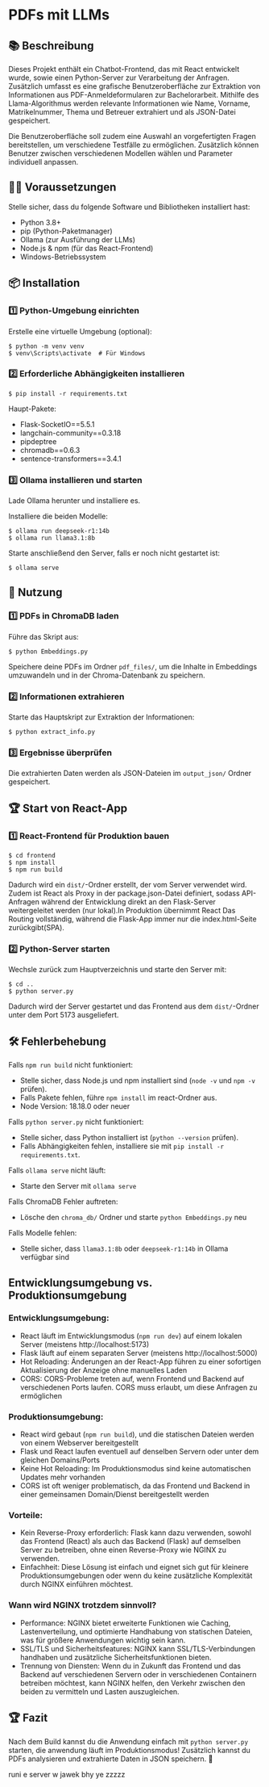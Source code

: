 # PDFs mit LLMs

## 📚 Beschreibung
Dieses Projekt enthält ein Chatbot-Frontend, das mit React entwickelt wurde, sowie einen Python-Server zur Verarbeitung der Anfragen. Zusätzlich umfasst es eine grafische Benutzeroberfläche zur Extraktion von Informationen aus PDF-Anmeldeformularen zur Bachelorarbeit. Mithilfe des Llama-Algorithmus werden relevante Informationen wie Name, Vorname, Matrikelnummer, Thema und Betreuer extrahiert und als JSON-Datei gespeichert.

Die Benutzeroberfläche soll zudem eine Auswahl an vorgefertigten Fragen bereitstellen, um verschiedene Testfälle zu ermöglichen. Zusätzlich können Benutzer zwischen verschiedenen Modellen wählen und Parameter individuell anpassen.

## 👨‍💻 Voraussetzungen
Stelle sicher, dass du folgende Software und Bibliotheken installiert hast:

* Python 3.8+
* pip (Python-Paketmanager)
* Ollama (zur Ausführung der LLMs)
* Node.js & npm (für das React-Frontend)
* Windows-Betriebssystem

## 📦 Installation

### 1️⃣ Python-Umgebung einrichten
Erstelle eine virtuelle Umgebung (optional):

```
$ python -m venv venv
$ venv\Scripts\activate  # Für Windows
```

### 2️⃣ Erforderliche Abhängigkeiten installieren

```
$ pip install -r requirements.txt
```
Haupt-Pakete:

* Flask-SocketIO==5.5.1
* langchain-community==0.3.18
* pipdeptree
* chromadb==0.6.3
* sentence-transformers==3.4.1

### 3️⃣ Ollama installieren und starten
Lade Ollama herunter und installiere es.

Installiere die beiden Modelle:

```
$ ollama run deepseek-r1:14b
$ ollama run llama3.1:8b
```

Starte anschließend den Server, falls er noch nicht gestartet ist:

```
$ ollama serve
```

## 📂 Nutzung

### 1️⃣ PDFs in ChromaDB laden
Führe das Skript aus:

```
$ python Embeddings.py
```

Speichere deine PDFs im Ordner `pdf_files/`, um die Inhalte in Embeddings umzuwandeln und in der Chroma-Datenbank zu speichern.

### 2️⃣ Informationen extrahieren
Starte das Hauptskript zur Extraktion der Informationen:

```
$ python extract_info.py
```

### 3️⃣ Ergebnisse überprüfen
Die extrahierten Daten werden als JSON-Dateien im `output_json/` Ordner gespeichert.

## 🏆 Start von React-App

### 1️⃣ React-Frontend für Produktion bauen

```
$ cd frontend
$ npm install
$ npm run build
```

Dadurch wird ein `dist/`-Ordner erstellt, der vom Server verwendet wird. Zudem ist React als Proxy in der package.json-Datei definiert, sodass API-Anfragen während der Entwicklung direkt an den Flask-Server weitergeleitet werden (nur lokal).In Produktion übernimmt React Das Routing vollständig, während die Flask-App immer nur die index.html-Seite zurückgibt(SPA).

### 2️⃣ Python-Server starten
Wechsle zurück zum Hauptverzeichnis und starte den Server mit:

```
$ cd ..
$ python server.py
```

Dadurch wird der Server gestartet und das Frontend aus dem `dist/`-Ordner unter dem Port 5173 ausgeliefert.

## 🛠 Fehlerbehebung

Falls `npm run build` nicht funktioniert:
* Stelle sicher, dass Node.js und npm installiert sind (`node -v` und `npm -v` prüfen).
* Falls Pakete fehlen, führe `npm install` im react-Ordner aus.
* Node Version: 18.18.0 oder neuer

Falls `python server.py` nicht funktioniert:
* Stelle sicher, dass Python installiert ist (`python --version` prüfen).
* Falls Abhängigkeiten fehlen, installiere sie mit `pip install -r requirements.txt`.

Falls `ollama serve` nicht läuft:
* Starte den Server mit `ollama serve`

Falls ChromaDB Fehler auftreten:
* Lösche den `chroma_db/` Ordner und starte `python Embeddings.py` neu

Falls Modelle fehlen:
* Stelle sicher, dass `llama3.1:8b` oder `deepseek-r1:14b` in Ollama verfügbar sind

## Entwicklungsumgebung vs. Produktionsumgebung

### Entwicklungsumgebung:
* React läuft im Entwicklungsmodus (`npm run dev`) auf einem lokalen Server (meistens http://localhost:5173)
* Flask läuft auf einem separaten Server (meistens http://localhost:5000)
* Hot Reloading: Änderungen an der React-App führen zu einer sofortigen Aktualisierung der Anzeige ohne manuelles Laden
* CORS: CORS-Probleme treten auf, wenn Frontend und Backend auf verschiedenen Ports laufen. CORS muss erlaubt, um diese Anfragen zu ermöglichen

### Produktionsumgebung:
* React wird gebaut (`npm run build`), und die statischen Dateien werden von einem Webserver bereitgestellt
* Flask und React laufen eventuell auf denselben Servern oder unter dem gleichen Domains/Ports
* Keine Hot Reloading: Im Produktionsmodus sind keine automatischen Updates mehr vorhanden
* CORS ist oft weniger problematisch, da das Frontend und Backend in einer gemeinsamen Domain/Dienst bereitgestellt werden

### Vorteile:
* Kein Reverse-Proxy erforderlich: Flask kann dazu verwenden, sowohl das Frontend (React) als auch das Backend (Flask) auf demselben Server zu betreiben, ohne einen Reverse-Proxy wie NGINX zu verwenden.
* Einfachheit: Diese Lösung ist einfach und eignet sich gut für kleinere Produktionsumgebungen oder wenn du keine zusätzliche Komplexität durch NGINX einführen möchtest.

### Wann wird NGINX trotzdem sinnvoll?
* Performance: NGINX bietet erweiterte Funktionen wie Caching, Lastenverteilung, und optimierte Handhabung von statischen Dateien, was für größere Anwendungen wichtig sein kann.
* SSL/TLS und Sicherheitsfeatures: NGINX kann SSL/TLS-Verbindungen handhaben und zusätzliche Sicherheitsfunktionen bieten.
* Trennung von Diensten: Wenn du in Zukunft das Frontend und das Backend auf verschiedenen Servern oder in verschiedenen Containern betreiben möchtest, kann NGINX helfen, den Verkehr zwischen den beiden zu vermitteln und Lasten auszugleichen.

## 🏆 Fazit
Nach dem Build kannst du die Anwendung einfach mit `python server.py` starten, die anwendung läuft im Produktionsmodus! Zusätzlich kannst du PDFs analysieren und extrahierte Daten in JSON speichern. 🚀


runi e server w jawek bhy ye zzzzz
